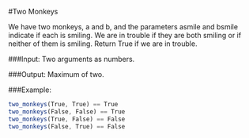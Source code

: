 #Two Monkeys

We have two monkeys, a and b, and the parameters asmile and bsmile indicate if each is smiling. We are in trouble if they are both smiling or if neither of them is smiling. Return True if we are in trouble.

###Input: Two arguments as numbers.

###Output: Maximum of two.

###Example:
```javascript
two_monkeys(True, True) == True
two_monkeys(False, False) == True
two_monkeys(True, False) == False
two_monkeys(False, True) == False
```
